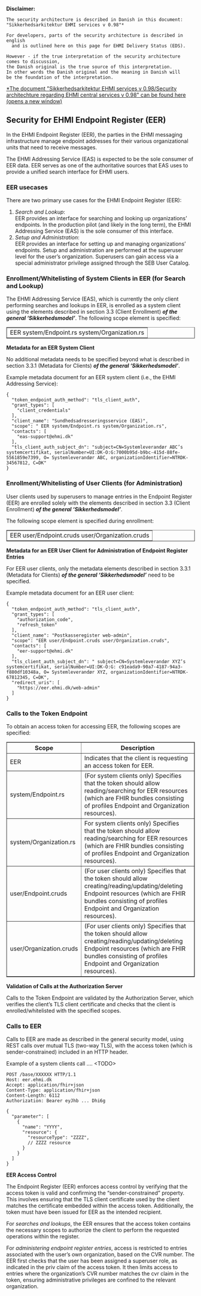 **Disclaimer:**

    The security architecture is described in Danish in this document: 
    "Sikkerhedsarkitektur EHMI services v 0.98"*

    For developers, parts of the security architecture is described in english
      and is outlined here on this page for EHMI Delivery Status (EDS). 

    However - if the true interpretation of the security architecture comes to discussion, 
    the Danish original is the true source of this interpretation. 
    In other words the Danish original and the meaning in Danish will 
    be the foundation of the interpretation.

<a href="https://medcomdk.github.io/ehmi/assets/documents/security/media/Sikkerhedsarkitektur%20EHMI%20services%20v098.pdf" target=_blank>*The document "Sikkerhedsarkitektur EHMI services v 0.98/Security architechture regarding EHMI central services v 0.98" can be found here (opens a new window)</a>

## Security for EHMI Endpoint Register (EER)

In the EHMI Endpoint Register (EER), the parties in the EHMI messaging infrastructure manage endpoint addresses for their various organizational units that need to receive messages.

The EHMI Addressing Service (EAS) is expected to be the sole consumer of EER data. EER serves as one of the authoritative sources that EAS uses to provide a unified search interface for EHMI users.

### EER usecases

There are two primary use cases for the EHMI Endpoint Register (EER):

1.  *Search and Lookup*:  
    EER provides an interface for searching and looking up organizations’ endpoints. In the production pilot (and likely in the long term), the EHMI Addressing Service (EAS) is the sole consumer of this interface.
2.  *Setup and Administration*:  
    EER provides an interface for setting up and managing organizations’ endpoints. Setup and administration are performed at the superuser level for the user’s organization. Superusers can gain access via a special administrator privilege assigned through the SEB User Catalog.

### Enrollment/Whitelisting of System Clients in EER (for Search and Lookup)

The EHMI Addressing Service (EAS), which is currently the only client performing searches and lookups in EER, is enrolled as a system client using the elements described in section 3.3 (Client Enrollment) __*of the general ‘Sikkerhedsmodel’*__. The following scope element is specified:

<table border="1">
    <tr>
        <td>EER system/Endpoint.rs system/Organization.rs</td>
    </tr>
</table>

**Metadata for an EER System Client**

No additional metadata needs to be specified beyond what is described in section 3.3.1 (Metadata for Clients) __*of the general ‘Sikkerhedsmodel’*__.

Example metadata document for an EER system client (i.e., the EHMI Addressing Service):

```
{
  "token_endpoint_auth_method": "tls_client_auth",
  "grant_types": [
    "client_credentials"
  ],
  "client_name": "Sundhedsadresseringsservice (EAS)",
  "scope": " EER system/Endpoint.rs system/Organization.rs",
  "contacts": [
    "eas-support@ehmi.dk"
  ],
  "tls_client_auth_subject_dn": "subject=CN=Systemleverandør ABC’s systemcertifikat, serialNumber=UI:DK-O:G:7000b95d-b9bc-415d-88fe-5561859e7399, O= Systemleverandør ABC, organizationIdentifier=NTRDK-34567812, C=DK"
}
```

### Enrollment/Whitelisting of User Clients (for Administration)

User clients used by superusers to manage entries in the Endpoint Register (EER) are enrolled solely with the elements described in section 3.3 (Client Enrollment) __*of the general ‘Sikkerhedsmodel’*__.

The following scope element is specified during enrollment:

<table border="1">
    <tr>
        <td>EER user/Endpoint.cruds user/Organization.cruds</td>
    </tr>
</table>

**Metadata for an EER User Client for Administration of Endpoint Register Entries**

For EER user clients, only the metadata elements described in section 3.3.1 (Metadata for Clients) __*of the general ‘Sikkerhedsmodel’*__ need to be specified.

Example metadata document for an EER user client:

```
{
  "token_endpoint_auth_method": "tls_client_auth",
  "grant_types": [
    "authorization_code",
    "refresh_token"
  ],
  "client_name": "Postkasseregister web-admin",
  "scope": "EER user/Endpoint.cruds user/Organization.cruds",
  "contacts": [
    "eer-support@ehmi.dk"
  ],
  "tls_client_auth_subject_dn": " subject=CN=Systemleverandør XYZ’s systemcertifikat, serialNumber=UI:DK-O:G: c91eada9-90a7-4187-94a3-f880df10348a, O= Systemleverandør XYZ, organizationIdentifier=NTRDK-67812345, C=DK",
  "redirect_uris": [
    "https://eer.ehmi.dk/web-admin"
  ]
}
```

### Calls to the Token Endpoint

To obtain an access token for accessing EER, the following scopes are specified:

<table border="1">
    <tr>
        <th> <b>Scope</b> </th> <th> Description </th>
    </tr>
    <tr>
        <td>EER</td><td>Indicates that the client is requesting an access token for EER.</td>
    </tr>
    <tr>
        <td>system/Endpoint.rs</td><td>(For system clients only) Specifies that the token should allow reading/searching for EER resources (which are FHIR bundles consisting of profiles Endpoint and Organization resources).</td>
    </tr>
    <tr>
        <td>system/Organization.rs</td><td>For system clients only) Specifies that the token should allow reading/searching for EER resources (which are FHIR bundles consisting of profiles Endpoint and Organization resources).</td>
    </tr>
    <tr>
        <td>user/Endpoint.cruds</td><td>(For user clients only) Specifies that the token should allow creating/reading/updating/deleting Endpoint resources (which are FHIR bundles consisting of profiles Endpoint and Organization resources).</td>
    </tr>
    <tr>
        <td>user/Organization.cruds</td><td>(For user clients only) Specifies that the token should allow creating/reading/updating/deleting Endpoint resources (which are FHIR bundles consisting of profiles Endpoint and Organization resources).</td>
    </tr>
</table>



**Validation of Calls at the Authorization Server**

Calls to the Token Endpoint are validated by the Authorization Server, which verifies the client’s TLS client certificate and checks that the client is enrolled/whitelisted with the specified scopes.

### Calls to EER

Calls to EER are made as described in the general security model, using REST calls over mutual TLS (two-way TLS), with the access token (which is sender-constrained) included in an HTTP header.

Example of a system clients call …. \<TODO\>

```
POST /base/XXXXXX HTTP/1.1
Host: eer.ehmi.dk
Accept: application/fhir+json
Content-Type: application/fhir+json
Content-Length: 6112
Authorization: Bearer eyJhb ... Dhi6g

{
  "parameter": [
    {
      "name": "YYYY",
      "resource": {
        "resourceType": "ZZZZ",
        // ZZZZ resource
      }
    }
  ]
}
```

**EER Access Control**

The Endpoint Register (EER) enforces access control by verifying that the access token is valid and confirming the “sender-constrained” property. This involves ensuring that the TLS client certificate used by the client matches the certificate embedded within the access token. Additionally, the token must have been issued for EER as the intended recipient.

For *searches and lookups*, the EER ensures that the access token contains the necessary scopes to authorize the client to perform the requested operations within the register.

For *administering endpoint register entries*, access is restricted to entries associated with the user’s own organization, based on the CVR number. The EER first checks that the user has been assigned a superuser role, as indicated in the priv claim of the access token. It then limits access to entries where the organization’s CVR number matches the cvr claim in the token, ensuring administrative privileges are confined to the relevant organization.